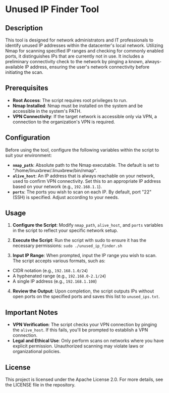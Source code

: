 # Unused IP Finder Tool

## Description

This tool is designed for network administrators and IT professionals to identify unused IP addresses within the datacenter's local network. Utilizing Nmap for scanning specified IP ranges and checking for commonly enabled ports, it distinguishes IPs that are currently not in use. It includes a preliminary connectivity check to the network by pinging a known, always-available IP address, ensuring the user's network connectivity before initiating the scan.

## Prerequisites

- **Root Access**: The script requires root privileges to run.
- **Nmap Installed**: Nmap must be installed on the system and be accessible in the system's PATH.
- **VPN Connectivity**: If the target network is accessible only via VPN, a connection to the organization's VPN is required.

## Configuration

Before using the tool, configure the following variables within the script to suit your environment:

- **`nmap_path`**: Absolute path to the Nmap executable. The default is set to "/home/linuxbrew/.linuxbrew/bin/nmap".
- **`alive_host`**: An IP address that is always reachable on your network, used to confirm VPN connectivity. Set this to an appropriate IP address based on your network (e.g., `192.168.1.1`).
- **`ports`**: The ports you wish to scan on each IP. By default, port "22" (SSH) is specified. Adjust according to your needs.

## Usage

1. **Configure the Script**: Modify `nmap_path`, `alive_host`, and `ports` variables in the script to reflect your specific network setup.
   
2. **Execute the Script**: Run the script with sudo to ensure it has the necessary permissions:
`sudo ./unused_ip_finder.sh`

3. **Input IP Range**: When prompted, input the IP range you wish to scan. The script accepts various formats, such as:
- CIDR notation (e.g., `192.168.1.0/24`)
- A hyphenated range (e.g., `192.168.0-2.1/24`)
- A single IP address (e.g., `192.168.1.100`)

4. **Review the Output**: Upon completion, the script outputs IPs without open ports on the specified ports and saves this list to `unused_ips.txt`.

## Important Notes

- **VPN Verification**: The script checks your VPN connection by pinging the `alive_host`. If this fails, you'll be prompted to establish a VPN connection.
- **Legal and Ethical Use**: Only perform scans on networks where you have explicit permission. Unauthorized scanning may violate laws or organizational policies.

## License

This project is licensed under the Apache License 2.0. For more details, see the LICENSE file in the repository.
